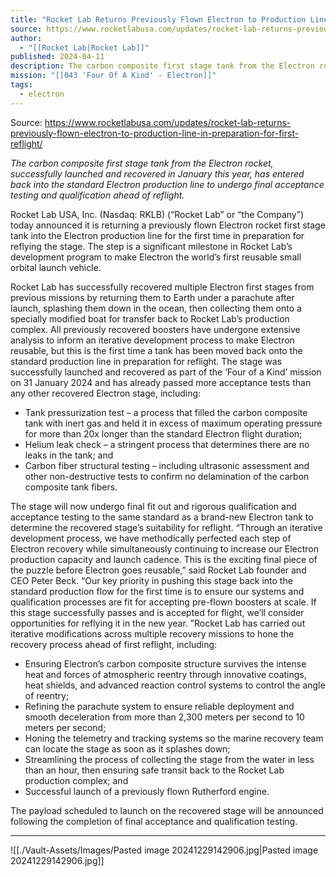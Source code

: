 ```yaml
---
title: "Rocket Lab Returns Previously Flown Electron to Production Line in Preparation for First Reflight "
source: https://www.rocketlabusa.com/updates/rocket-lab-returns-previously-flown-electron-to-production-line-in-preparation-for-first-reflight/
author:
  - "[[Rocket Lab|Rocket Lab]]"
published: 2024-04-11
description: The carbon composite first stage tank from the Electron rocket, successfully launched and recovered in January this year, has entered back into the standard Electron production line to undergo final acceptance testing and qualification ahead of reflight.
mission: "[[043 'Four Of A Kind' - Electron]]"
tags:
  - electron
---
```


Source: https://www.rocketlabusa.com/updates/rocket-lab-returns-previously-flown-electron-to-production-line-in-preparation-for-first-reflight/

*The carbon composite first stage tank from the Electron rocket, successfully launched and recovered in January this year, has entered back into the standard Electron production line to undergo final acceptance testing and qualification ahead of reflight.*

Rocket Lab USA, Inc. (Nasdaq: RKLB) (“Rocket Lab” or “the Company”) today announced it is returning a previously flown Electron rocket first stage tank into the Electron production line for the first time in preparation for reflying the stage. The step is a significant milestone in Rocket Lab’s development program to make Electron the world’s first reusable small orbital launch vehicle.

Rocket Lab has successfully recovered multiple Electron first stages from previous missions by returning them to Earth under a parachute after launch, splashing them down in the ocean, then collecting them onto a specially modified boat for transfer back to Rocket Lab’s production complex. All previously recovered boosters have undergone extensive analysis to inform an iterative development process to make Electron reusable, but this is the first time a tank has been moved back onto the standard production line in preparation for reflight. The stage was successfully launched and recovered as part of the ‘Four of a Kind’ mission on 31 January 2024 and has already passed more acceptance tests than any other recovered Electron stage, including:

- Tank pressurization test – a process that filled the carbon composite tank with inert gas and held it in excess of maximum operating pressure for more than 20x longer than the standard Electron flight duration;
- Helium leak check – a stringent process that determines there are no leaks in the tank; and
- Carbon fiber structural testing – including ultrasonic assessment and other non-destructive tests to confirm no delamination of the carbon composite tank fibers.

The stage will now undergo final fit out and rigorous qualification and acceptance testing to the same standard as a brand-new Electron tank to determine the recovered stage’s suitability for reflight. “Through an iterative development process, we have methodically perfected each step of Electron recovery while simultaneously continuing to increase our Electron production capacity and launch cadence. This is the exciting final piece of the puzzle before Electron goes reusable,” said Rocket Lab founder and CEO Peter Beck. “Our key priority in pushing this stage back into the standard production flow for the first time is to ensure our systems and qualification processes are fit for accepting pre-flown boosters at scale. If this stage successfully passes and is accepted for flight, we’ll consider opportunities for reflying it in the new year. ”Rocket Lab has carried out iterative modifications across multiple recovery missions to hone the recovery process ahead of first reflight, including:

- Ensuring Electron’s carbon composite structure survives the intense heat and forces of atmospheric reentry through innovative coatings, heat shields, and advanced reaction control systems to control the angle of reentry;
- Refining the parachute system to ensure reliable deployment and smooth deceleration from more than 2,300 meters per second to 10 meters per second;
- Honing the telemetry and tracking systems so the marine recovery team can locate the stage as soon as it splashes down;
- Streamlining the process of collecting the stage from the water in less than an hour, then ensuring safe transit back to the Rocket Lab production complex; and
- Successful launch of a previously flown Rutherford engine.

The payload scheduled to launch on the recovered stage will be announced following the completion of final acceptance and qualification testing.

---

![[./Vault-Assets/Images/Pasted image 20241229142906.jpg|Pasted image 20241229142906.jpg]]